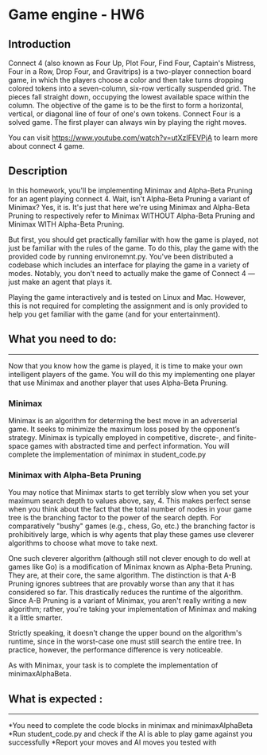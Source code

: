 # Game engine - HW6

## Introduction

Connect 4 (also known as Four Up, Plot Four, Find Four, Captain's Mistress, Four in a Row, Drop Four, and Gravitrips) is a two-player connection board game, in which the players choose a color and then take turns dropping colored tokens into a seven-column, six-row vertically suspended grid. The pieces fall straight down, occupying the lowest available space within the column. The objective of the game is to be the first to form a horizontal, vertical, or diagonal line of four of one's own tokens. Connect Four is a solved game. The first player can always win by playing the right moves.

You can visit https://www.youtube.com/watch?v=utXzIFEVPjA to learn more about connect 4 game.

## Description

In this homework, you'll be implementing Minimax and Alpha-Beta Pruning for an agent playing connect 4. Wait, isn't Alpha-Beta Pruning a variant of Minimax? Yes, it is. It's just that here we're using Minimax and Alpha-Beta Pruning to respectively refer to Minimax WITHOUT Alpha-Beta Pruning and Minimax WITH Alpha-Beta Pruning.

But first, you should get practically familiar with how the game is played, not just be familiar with the rules of the game. To do this, play the game with the provided code by running environemnt.py. You've been distributed a codebase which includes an interface for playing the game in a variety of modes. Notably, you don't need to actually make the game of Connect 4 —just make an agent that plays it.

Playing the game interactively and is tested on Linux and Mac. However, this is not required for completing the assignment and is only provided to help you get familiar with the game (and for your entertainment).

## What you need to do: 

***
Now that you know how the game is played, it is time to make your own intelligent players of the game. You will do this my implementing one player that use Minimax and another player that uses Alpha-Beta Pruning.

### Minimax

Minimax is an algorithm for determing the best move in an adverserial game. It seeks to minimize the maximum loss posed by the opponent’s strategy. Minimax is typically employed in competitive, discrete-, and finite-space games with abstracted time and perfect information. You will complete the implementation of minimax in student_code.py

### Minimax with Alpha-Beta Pruning

You may notice that Minimax starts to get terribly slow when you set your maximum search depth to values above, say, 4. This makes perfect sense when you think about the fact that the total number of nodes in your game tree is the branching factor to the power of the search depth. For comparatively "bushy" games (e.g., chess, Go, etc.) the branching factor is prohibitively large, which is why agents that play these games use cleverer algorithms to choose what move to take next.

One such cleverer algorithm (although still not clever enough to do well at games like Go) is a modification of Minimax known as Alpha-Beta Pruning. They are, at their core, the same algorithm. The distinction is that A-B Pruning ignores subtrees that are provably worse than any that it has considered so far. This drastically reduces the runtime of the algorithm. Since A-B Pruning is a variant of Minimax, you aren't really writing a new algorithm; rather, you're taking your implementation of Minimax and making it a little smarter.

Strictly speaking, it doesn't change the upper bound on the algorithm's runtime, since in the worst-case one must still search the entire tree. In practice, however, the performance difference is very noticeable.

As with Minimax, your task is to complete the implementation of minimaxAlphaBeta.

## What is expected : 

***
*You need to complete the code blocks in minimax and minimaxAlphaBeta
*Run student_code.py and check if the AI is able to play game against you successfully
*Report your moves and AI moves you tested with

